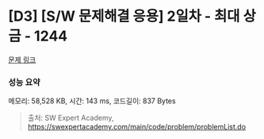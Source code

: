 # [D3] [S/W 문제해결 응용] 2일차 - 최대 상금 - 1244 

[문제 링크](https://swexpertacademy.com/main/code/problem/problemDetail.do?contestProbId=AV15Khn6AN0CFAYD) 

### 성능 요약

메모리: 58,528 KB, 시간: 143 ms, 코드길이: 837 Bytes



> 출처: SW Expert Academy, https://swexpertacademy.com/main/code/problem/problemList.do